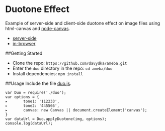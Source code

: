 # Duotone Effect
Example of server-side and client-side duotone effect on image files using html-canvas and [node-canvas](https://github.com/Automattic/node-canvas).

* [server-side](https://github.com/davydka/ameba/blob/master/duo/js/cli.js)
* [in-browser](https://github.com/davydka/ameba/blob/master/duo/js/browser.js)

##Getting Started
* Clone the repo: `https://github.com/davydka/ameba.git`
* Enter the `duo` directory in the repo: `cd ameba/duo`
* Install dependencies: `npm install`

##Usage
Include the file [duo.js](https://github.com/davydka/ameba/blob/master/duo/js/duo.js).
```
var Duo = require('./duo');
var options = {
▸       tone1: '112233',
▸       tone2: '445566',
▸       canvas: new Canvas || document.createElement('canvas');
}
var dataUrl = Duo.applyDuotone(img, options);
console.log(dataUrl);
```
